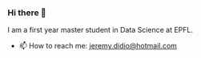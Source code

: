 ### Hi there 👋 

I am a first year master student in Data Science at EPFL.

- 📫 How to reach me: jeremy.didio@hotmail.com
